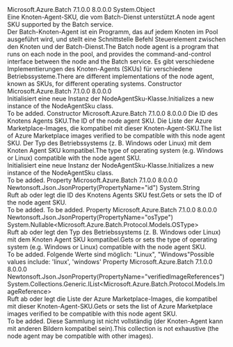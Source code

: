 <Type Name="NodeAgentSku" FullName="Microsoft.Azure.Batch.Protocol.Models.NodeAgentSku">
  <TypeSignature Language="C#" Value="public class NodeAgentSku" />
  <TypeSignature Language="ILAsm" Value=".class public auto ansi beforefieldinit NodeAgentSku extends System.Object" />
  <TypeSignature Language="DocId" Value="T:Microsoft.Azure.Batch.Protocol.Models.NodeAgentSku" />
  <TypeSignature Language="VB.NET" Value="Public Class NodeAgentSku" />
  <TypeSignature Language="F#" Value="type NodeAgentSku = class" />
  <AssemblyInfo>
    <AssemblyName>Microsoft.Azure.Batch</AssemblyName>
    <AssemblyVersion>7.1.0.0</AssemblyVersion>
    <AssemblyVersion>8.0.0.0</AssemblyVersion>
  </AssemblyInfo>
  <Base>
    <BaseTypeName>System.Object</BaseTypeName>
  </Base>
  <Interfaces />
  <Docs>
    <summary>
            <span data-ttu-id="3e0dc-101">Eine Knoten-Agent-SKU, die vom Batch-Dienst unterstützt.</span><span class="sxs-lookup"><span data-stu-id="3e0dc-101">A node agent SKU supported by the Batch service.</span></span>
            </summary>
    <remarks>
            <span data-ttu-id="3e0dc-102">Der Batch-Knoten-Agent ist ein Programm, das auf jedem Knoten im Pool ausgeführt wird, und stellt eine Schnittstelle Befehl Steuerelement zwischen den Knoten und der Batch-Dienst.</span><span class="sxs-lookup"><span data-stu-id="3e0dc-102">The Batch node agent is a program that runs on each node in the pool, and provides the command-and-control interface between the node and the Batch service.</span></span> <span data-ttu-id="3e0dc-103">Es gibt verschiedene Implementierungen des Knoten-Agents (SKUs) für verschiedene Betriebssysteme.</span><span class="sxs-lookup"><span data-stu-id="3e0dc-103">There are different implementations of the node agent, known as SKUs, for different operating systems.</span></span>
            </remarks>
  </Docs>
  <Members>
    <Member MemberName=".ctor">
      <MemberSignature Language="C#" Value="public NodeAgentSku ();" />
      <MemberSignature Language="ILAsm" Value=".method public hidebysig specialname rtspecialname instance void .ctor() cil managed" />
      <MemberSignature Language="DocId" Value="M:Microsoft.Azure.Batch.Protocol.Models.NodeAgentSku.#ctor" />
      <MemberSignature Language="VB.NET" Value="Public Sub New ()" />
      <MemberType>Constructor</MemberType>
      <AssemblyInfo>
        <AssemblyName>Microsoft.Azure.Batch</AssemblyName>
        <AssemblyVersion>7.1.0.0</AssemblyVersion>
        <AssemblyVersion>8.0.0.0</AssemblyVersion>
      </AssemblyInfo>
      <Parameters />
      <Docs>
        <summary>
            <span data-ttu-id="3e0dc-104">Initialisiert eine neue Instanz der NodeAgentSku-Klasse.</span><span class="sxs-lookup"><span data-stu-id="3e0dc-104">Initializes a new instance of the NodeAgentSku class.</span></span>
            </summary>
        <remarks>To be added.</remarks>
      </Docs>
    </Member>
    <Member MemberName=".ctor">
      <MemberSignature Language="C#" Value="public NodeAgentSku (string id = null, System.Collections.Generic.IList&lt;Microsoft.Azure.Batch.Protocol.Models.ImageReference&gt; verifiedImageReferences = null, Nullable&lt;Microsoft.Azure.Batch.Protocol.Models.OSType&gt; osType = null);" />
      <MemberSignature Language="ILAsm" Value=".method public hidebysig specialname rtspecialname instance void .ctor(string id, class System.Collections.Generic.IList`1&lt;class Microsoft.Azure.Batch.Protocol.Models.ImageReference&gt; verifiedImageReferences, valuetype System.Nullable`1&lt;valuetype Microsoft.Azure.Batch.Protocol.Models.OSType&gt; osType) cil managed" />
      <MemberSignature Language="DocId" Value="M:Microsoft.Azure.Batch.Protocol.Models.NodeAgentSku.#ctor(System.String,System.Collections.Generic.IList{Microsoft.Azure.Batch.Protocol.Models.ImageReference},System.Nullable{Microsoft.Azure.Batch.Protocol.Models.OSType})" />
      <MemberSignature Language="VB.NET" Value="Public Sub New (Optional id As String = null, Optional verifiedImageReferences As IList(Of ImageReference) = null, Optional osType As Nullable(Of OSType) = null)" />
      <MemberSignature Language="F#" Value="new Microsoft.Azure.Batch.Protocol.Models.NodeAgentSku : string * System.Collections.Generic.IList&lt;Microsoft.Azure.Batch.Protocol.Models.ImageReference&gt; * Nullable&lt;Microsoft.Azure.Batch.Protocol.Models.OSType&gt; -&gt; Microsoft.Azure.Batch.Protocol.Models.NodeAgentSku" Usage="new Microsoft.Azure.Batch.Protocol.Models.NodeAgentSku (id, verifiedImageReferences, osType)" />
      <MemberType>Constructor</MemberType>
      <AssemblyInfo>
        <AssemblyName>Microsoft.Azure.Batch</AssemblyName>
        <AssemblyVersion>7.1.0.0</AssemblyVersion>
        <AssemblyVersion>8.0.0.0</AssemblyVersion>
      </AssemblyInfo>
      <Parameters>
        <Parameter Name="id" Type="System.String" />
        <Parameter Name="verifiedImageReferences" Type="System.Collections.Generic.IList&lt;Microsoft.Azure.Batch.Protocol.Models.ImageReference&gt;" />
        <Parameter Name="osType" Type="System.Nullable&lt;Microsoft.Azure.Batch.Protocol.Models.OSType&gt;" />
      </Parameters>
      <Docs>
        <param name="id"><span data-ttu-id="3e0dc-105">Die ID des Knotens Agents SKU.</span><span class="sxs-lookup"><span data-stu-id="3e0dc-105">The ID of the node agent SKU.</span></span></param>
        <param name="verifiedImageReferences"><span data-ttu-id="3e0dc-106">Die Liste der Azure Marketplace-Images, die kompatibel mit dieser Knoten-Agent-SKU.</span><span class="sxs-lookup"><span data-stu-id="3e0dc-106">The list of Azure Marketplace images verified to be compatible with this node agent SKU.</span></span></param>
        <param name="osType"><span data-ttu-id="3e0dc-107">Der Typ des Betriebssystems (z. B. Windows oder Linux) mit dem Knoten Agent SKU kompatibel.</span><span class="sxs-lookup"><span data-stu-id="3e0dc-107">The type of operating system (e.g. Windows or Linux) compatible with the node agent SKU.</span></span></param>
        <summary>
            <span data-ttu-id="3e0dc-108">Initialisiert eine neue Instanz der NodeAgentSku-Klasse.</span><span class="sxs-lookup"><span data-stu-id="3e0dc-108">Initializes a new instance of the NodeAgentSku class.</span></span>
            </summary>
        <remarks>To be added.</remarks>
      </Docs>
    </Member>
    <Member MemberName="Id">
      <MemberSignature Language="C#" Value="public string Id { get; set; }" />
      <MemberSignature Language="ILAsm" Value=".property instance string Id" />
      <MemberSignature Language="DocId" Value="P:Microsoft.Azure.Batch.Protocol.Models.NodeAgentSku.Id" />
      <MemberSignature Language="VB.NET" Value="Public Property Id As String" />
      <MemberSignature Language="F#" Value="member this.Id : string with get, set" Usage="Microsoft.Azure.Batch.Protocol.Models.NodeAgentSku.Id" />
      <MemberType>Property</MemberType>
      <AssemblyInfo>
        <AssemblyName>Microsoft.Azure.Batch</AssemblyName>
        <AssemblyVersion>7.1.0.0</AssemblyVersion>
        <AssemblyVersion>8.0.0.0</AssemblyVersion>
      </AssemblyInfo>
      <Attributes>
        <Attribute>
          <AttributeName>Newtonsoft.Json.JsonProperty(PropertyName="id")</AttributeName>
        </Attribute>
      </Attributes>
      <ReturnValue>
        <ReturnType>System.String</ReturnType>
      </ReturnValue>
      <Docs>
        <summary>
            <span data-ttu-id="3e0dc-109">Ruft ab oder legt die ID des Knotens Agents SKU fest.</span><span class="sxs-lookup"><span data-stu-id="3e0dc-109">Gets or sets the ID of the node agent SKU.</span></span>
            </summary>
        <value>To be added.</value>
        <remarks>To be added.</remarks>
      </Docs>
    </Member>
    <Member MemberName="OsType">
      <MemberSignature Language="C#" Value="public Nullable&lt;Microsoft.Azure.Batch.Protocol.Models.OSType&gt; OsType { get; set; }" />
      <MemberSignature Language="ILAsm" Value=".property instance valuetype System.Nullable`1&lt;valuetype Microsoft.Azure.Batch.Protocol.Models.OSType&gt; OsType" />
      <MemberSignature Language="DocId" Value="P:Microsoft.Azure.Batch.Protocol.Models.NodeAgentSku.OsType" />
      <MemberSignature Language="VB.NET" Value="Public Property OsType As Nullable(Of OSType)" />
      <MemberSignature Language="F#" Value="member this.OsType : Nullable&lt;Microsoft.Azure.Batch.Protocol.Models.OSType&gt; with get, set" Usage="Microsoft.Azure.Batch.Protocol.Models.NodeAgentSku.OsType" />
      <MemberType>Property</MemberType>
      <AssemblyInfo>
        <AssemblyName>Microsoft.Azure.Batch</AssemblyName>
        <AssemblyVersion>7.1.0.0</AssemblyVersion>
        <AssemblyVersion>8.0.0.0</AssemblyVersion>
      </AssemblyInfo>
      <Attributes>
        <Attribute>
          <AttributeName>Newtonsoft.Json.JsonProperty(PropertyName="osType")</AttributeName>
        </Attribute>
      </Attributes>
      <ReturnValue>
        <ReturnType>System.Nullable&lt;Microsoft.Azure.Batch.Protocol.Models.OSType&gt;</ReturnType>
      </ReturnValue>
      <Docs>
        <summary>
            <span data-ttu-id="3e0dc-110">Ruft ab oder legt den Typ des Betriebssystems (z. B. Windows oder Linux) mit dem Knoten Agent SKU kompatibel.</span><span class="sxs-lookup"><span data-stu-id="3e0dc-110">Gets or sets the type of operating system (e.g. Windows or Linux) compatible with the node agent SKU.</span></span>
            </summary>
        <value>To be added.</value>
        <remarks>
            <span data-ttu-id="3e0dc-111">Folgende Werte sind möglich: "Linux", "Windows"</span><span class="sxs-lookup"><span data-stu-id="3e0dc-111">Possible values include: 'linux', 'windows'</span></span>
            </remarks>
      </Docs>
    </Member>
    <Member MemberName="VerifiedImageReferences">
      <MemberSignature Language="C#" Value="public System.Collections.Generic.IList&lt;Microsoft.Azure.Batch.Protocol.Models.ImageReference&gt; VerifiedImageReferences { get; set; }" />
      <MemberSignature Language="ILAsm" Value=".property instance class System.Collections.Generic.IList`1&lt;class Microsoft.Azure.Batch.Protocol.Models.ImageReference&gt; VerifiedImageReferences" />
      <MemberSignature Language="DocId" Value="P:Microsoft.Azure.Batch.Protocol.Models.NodeAgentSku.VerifiedImageReferences" />
      <MemberSignature Language="VB.NET" Value="Public Property VerifiedImageReferences As IList(Of ImageReference)" />
      <MemberSignature Language="F#" Value="member this.VerifiedImageReferences : System.Collections.Generic.IList&lt;Microsoft.Azure.Batch.Protocol.Models.ImageReference&gt; with get, set" Usage="Microsoft.Azure.Batch.Protocol.Models.NodeAgentSku.VerifiedImageReferences" />
      <MemberType>Property</MemberType>
      <AssemblyInfo>
        <AssemblyName>Microsoft.Azure.Batch</AssemblyName>
        <AssemblyVersion>7.1.0.0</AssemblyVersion>
        <AssemblyVersion>8.0.0.0</AssemblyVersion>
      </AssemblyInfo>
      <Attributes>
        <Attribute>
          <AttributeName>Newtonsoft.Json.JsonProperty(PropertyName="verifiedImageReferences")</AttributeName>
        </Attribute>
      </Attributes>
      <ReturnValue>
        <ReturnType>System.Collections.Generic.IList&lt;Microsoft.Azure.Batch.Protocol.Models.ImageReference&gt;</ReturnType>
      </ReturnValue>
      <Docs>
        <summary>
            <span data-ttu-id="3e0dc-112">Ruft ab oder legt die Liste der Azure Marketplace-Images, die kompatibel mit dieser Knoten-Agent-SKU.</span><span class="sxs-lookup"><span data-stu-id="3e0dc-112">Gets or sets the list of Azure Marketplace images verified to be compatible with this node agent SKU.</span></span>
            </summary>
        <value>To be added.</value>
        <remarks>
            <span data-ttu-id="3e0dc-113">Diese Sammlung ist nicht vollständig (der Knoten-Agent kann mit anderen Bildern kompatibel sein).</span><span class="sxs-lookup"><span data-stu-id="3e0dc-113">This collection is not exhaustive (the node agent may be compatible with other images).</span></span>
            </remarks>
      </Docs>
    </Member>
  </Members>
</Type>